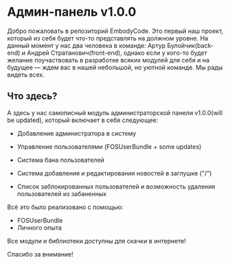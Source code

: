 Админ-панель v1.0.0
========================

Добро пожаловать в репозиторий EmbodyCode. Это первый наш проект, который из себя
будет что-то представлять на должном уровне. На данный момент у нас два человека в
команде: Артур Булойчик(back-end) и Андрей Стратанович(front-end), однако если у
кого-то будет желание поучаствовать в разработке всяких модулей для себя и на будущее —
ждем вас в нашей небольшой, но уютной команде. Мы рады видеть всех.

Что здесь?
--------------

А здесь у нас самописный модуль администраторской панели v1.0.0(will be updated), который
включает в себя следующее:

  * Добавление администратора в систему

  * Управление пользователями (FOSUserBundle + some updates)

  * Система бана пользователей

  * Система добавления и редактирования новостей в заглушке ("/")

  * Список заблокированных пользователей и возможность удаления пользователей из забаненных

Всё это было реализовано с помощью:

  * FOSUserBundle
  * Личного опыта

Все модули и библиотеки доступны для скачки в интернете!

Спасибо за внимание!


